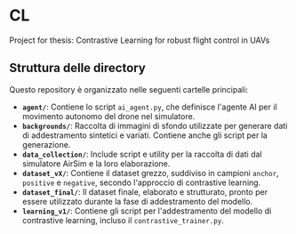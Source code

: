 # CL
Project for thesis: Contrastive Learning for robust flight control in UAVs

## Struttura delle directory

Questo repository è organizzato nelle seguenti cartelle principali:

- **`agent/`**: Contiene lo script `ai_agent.py`, che definisce l'agente AI per il movimento autonomo del drone nel simulatore.
- **`backgrounds/`**: Raccolta di immagini di sfondo utilizzate per generare dati di addestramento sintetici e variati. Contiene anche gli script per la generazione.
- **`data_collection/`**: Include script e utility per la raccolta di dati dal simulatore AirSim e la loro elaborazione.
- **`dataset_vX/`**: Contiene il dataset grezzo, suddiviso in campioni `anchor`, `positive` e `negative`, secondo l'approccio di contrastive learning.
- **`dataset_final/`**: Il dataset finale, elaborato e strutturato, pronto per essere utilizzato durante la fase di addestramento del modello.
- **`learning_v1/`**: Contiene gli script per l'addestramento del modello di contrastive learning, incluso il `contrastive_trainer.py`.
